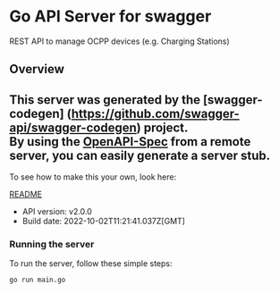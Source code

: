 # Go API Server for swagger

REST API to manage OCPP devices (e.g. Charging Stations)

## Overview
This server was generated by the [swagger-codegen]
(https://github.com/swagger-api/swagger-codegen) project.  
By using the [OpenAPI-Spec](https://github.com/OAI/OpenAPI-Specification) from a remote server, you can easily generate a server stub.  
-

To see how to make this your own, look here:

[README](https://github.com/swagger-api/swagger-codegen/blob/master/README.md)

- API version: v2.0.0
- Build date: 2022-10-02T11:21:41.037Z[GMT]


### Running the server
To run the server, follow these simple steps:

```
go run main.go
```

